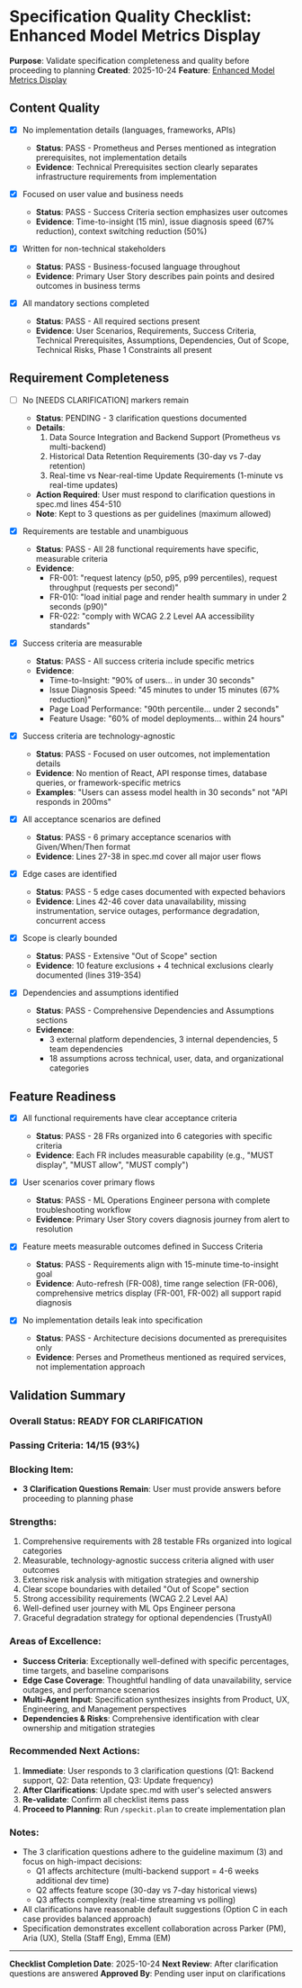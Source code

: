 # Specification Quality Checklist: Enhanced Model Metrics Display

**Purpose**: Validate specification completeness and quality before proceeding to planning
**Created**: 2025-10-24
**Feature**: [Enhanced Model Metrics Display](../spec.md)

## Content Quality

- [x] No implementation details (languages, frameworks, APIs)
  - **Status**: PASS - Prometheus and Perses mentioned as integration prerequisites, not implementation details
  - **Evidence**: Technical Prerequisites section clearly separates infrastructure requirements from implementation

- [x] Focused on user value and business needs
  - **Status**: PASS - Success Criteria section emphasizes user outcomes
  - **Evidence**: Time-to-insight (15 min), issue diagnosis speed (67% reduction), context switching reduction (50%)

- [x] Written for non-technical stakeholders
  - **Status**: PASS - Business-focused language throughout
  - **Evidence**: Primary User Story describes pain points and desired outcomes in business terms

- [x] All mandatory sections completed
  - **Status**: PASS - All required sections present
  - **Evidence**: User Scenarios, Requirements, Success Criteria, Technical Prerequisites, Assumptions, Dependencies, Out of Scope, Technical Risks, Phase 1 Constraints all present

## Requirement Completeness

- [ ] No [NEEDS CLARIFICATION] markers remain
  - **Status**: PENDING - 3 clarification questions documented
  - **Details**:
    1. Data Source Integration and Backend Support (Prometheus vs multi-backend)
    2. Historical Data Retention Requirements (30-day vs 7-day retention)
    3. Real-time vs Near-real-time Update Requirements (1-minute vs real-time updates)
  - **Action Required**: User must respond to clarification questions in spec.md lines 454-510
  - **Note**: Kept to 3 questions as per guidelines (maximum allowed)

- [x] Requirements are testable and unambiguous
  - **Status**: PASS - All 28 functional requirements have specific, measurable criteria
  - **Evidence**:
    - FR-001: "request latency (p50, p95, p99 percentiles), request throughput (requests per second)"
    - FR-010: "load initial page and render health summary in under 2 seconds (p90)"
    - FR-022: "comply with WCAG 2.2 Level AA accessibility standards"

- [x] Success criteria are measurable
  - **Status**: PASS - All success criteria include specific metrics
  - **Evidence**:
    - Time-to-Insight: "90% of users... in under 30 seconds"
    - Issue Diagnosis Speed: "45 minutes to under 15 minutes (67% reduction)"
    - Page Load Performance: "90th percentile... under 2 seconds"
    - Feature Usage: "60% of model deployments... within 24 hours"

- [x] Success criteria are technology-agnostic
  - **Status**: PASS - Focused on user outcomes, not implementation details
  - **Evidence**: No mention of React, API response times, database queries, or framework-specific metrics
  - **Examples**: "Users can assess model health in 30 seconds" not "API responds in 200ms"

- [x] All acceptance scenarios are defined
  - **Status**: PASS - 6 primary acceptance scenarios with Given/When/Then format
  - **Evidence**: Lines 27-38 in spec.md cover all major user flows

- [x] Edge cases are identified
  - **Status**: PASS - 5 edge cases documented with expected behaviors
  - **Evidence**: Lines 42-46 cover data unavailability, missing instrumentation, service outages, performance degradation, concurrent access

- [x] Scope is clearly bounded
  - **Status**: PASS - Extensive "Out of Scope" section
  - **Evidence**: 10 feature exclusions + 4 technical exclusions clearly documented (lines 319-354)

- [x] Dependencies and assumptions identified
  - **Status**: PASS - Comprehensive Dependencies and Assumptions sections
  - **Evidence**:
    - 3 external platform dependencies, 3 internal dependencies, 5 team dependencies
    - 18 assumptions across technical, user, data, and organizational categories

## Feature Readiness

- [x] All functional requirements have clear acceptance criteria
  - **Status**: PASS - 28 FRs organized into 6 categories with specific criteria
  - **Evidence**: Each FR includes measurable capability (e.g., "MUST display", "MUST allow", "MUST comply")

- [x] User scenarios cover primary flows
  - **Status**: PASS - ML Operations Engineer persona with complete troubleshooting workflow
  - **Evidence**: Primary User Story covers diagnosis journey from alert to resolution

- [x] Feature meets measurable outcomes defined in Success Criteria
  - **Status**: PASS - Requirements align with 15-minute time-to-insight goal
  - **Evidence**: Auto-refresh (FR-008), time range selection (FR-006), comprehensive metrics display (FR-001, FR-002) all support rapid diagnosis

- [x] No implementation details leak into specification
  - **Status**: PASS - Architecture decisions documented as prerequisites only
  - **Evidence**: Perses and Prometheus mentioned as required services, not implementation approach

## Validation Summary

### Overall Status: **READY FOR CLARIFICATION**

### Passing Criteria: 14/15 (93%)

### Blocking Item:
- **3 Clarification Questions Remain**: User must provide answers before proceeding to planning phase

### Strengths:
1. Comprehensive requirements with 28 testable FRs organized into logical categories
2. Measurable, technology-agnostic success criteria aligned with user outcomes
3. Extensive risk analysis with mitigation strategies and ownership
4. Clear scope boundaries with detailed "Out of Scope" section
5. Strong accessibility requirements (WCAG 2.2 Level AA)
6. Well-defined user journey with ML Ops Engineer persona
7. Graceful degradation strategy for optional dependencies (TrustyAI)

### Areas of Excellence:
- **Success Criteria**: Exceptionally well-defined with specific percentages, time targets, and baseline comparisons
- **Edge Case Coverage**: Thoughtful handling of data unavailability, service outages, and performance scenarios
- **Multi-Agent Input**: Specification synthesizes insights from Product, UX, Engineering, and Management perspectives
- **Dependencies & Risks**: Comprehensive identification with clear ownership and mitigation strategies

### Recommended Next Actions:

1. **Immediate**: User responds to 3 clarification questions (Q1: Backend support, Q2: Data retention, Q3: Update frequency)
2. **After Clarifications**: Update spec.md with user's selected answers
3. **Re-validate**: Confirm all checklist items pass
4. **Proceed to Planning**: Run `/speckit.plan` to create implementation plan

### Notes:

- The 3 clarification questions adhere to the guideline maximum (3) and focus on high-impact decisions:
  - Q1 affects architecture (multi-backend support = 4-6 weeks additional dev time)
  - Q2 affects feature scope (30-day vs 7-day historical views)
  - Q3 affects complexity (real-time streaming vs polling)
- All clarifications have reasonable default suggestions (Option C in each case provides balanced approach)
- Specification demonstrates excellent collaboration across Parker (PM), Aria (UX), Stella (Staff Eng), Emma (EM)

---

**Checklist Completion Date**: 2025-10-24
**Next Review**: After clarification questions are answered
**Approved By**: Pending user input on clarifications
